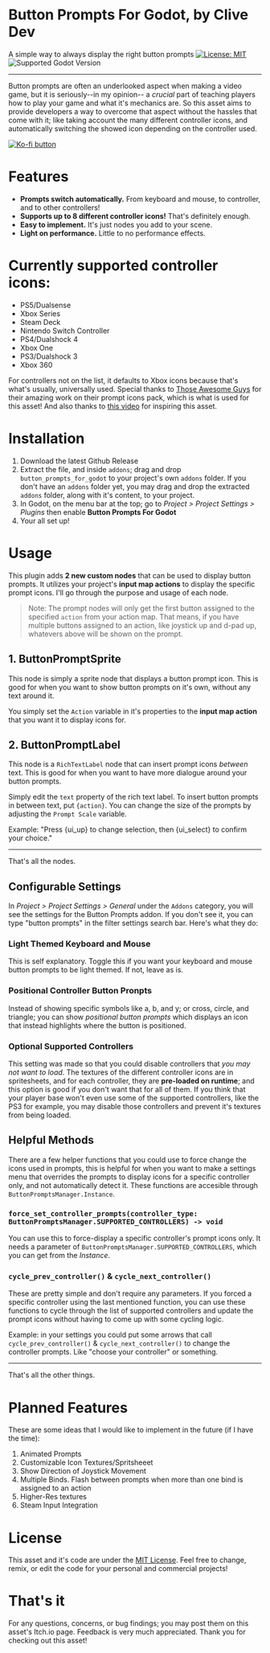 # Button Prompts For Godot, by Clive Dev
A simple way to always display the right button prompts
[![License: MIT](https://img.shields.io/badge/License-MIT-yellow.svg)](LICENSE.md)
![Supported Godot Version](https://img.shields.io/badge/Godot-4.x-blue)

---

Button prompts are often an underlooked aspect when making a video game, but it is seriously--in my opinion-- a *crucial* part of teaching players how to play your game and what it's mechanics are. So this asset aims to provide developers a way to overcome that aspect without the hassles that come with it; like taking account the many different controller icons, and automatically switching the showed icon depending on the controller used.

[![Ko-fi button](https://storage.ko-fi.com/cdn/kofi6.png)](https://ko-fi.com/Y8Y34J06Q)

# Features
- **Prompts switch automatically.** From keyboard and mouse, to controller, and to other controllers!
- **Supports up to 8 different controller icons!** That's definitely enough.
- **Easy to implement.** It's just nodes you add to your scene.
- **Light on performance.** Little to no performance effects.

# Currently supported controller icons:
- PS5/Dualsense
- Xbox Series
- Steam Deck
- Nintendo Switch Controller
- PS4/Dualshock 4
- Xbox One
- PS3/Dualshock 3
- Xbox 360

For controllers not on the list, it defaults to Xbox icons because that's what's usually, universally used.
Special thanks to [Those Awesome Guys](https://thoseawesomeguys.com/prompts/) for their amazing work on their prompt icons pack, which is what is used for this asset! And also thanks to [this video](https://youtu.be/d6GtGbI-now) for inspiring this asset.

# Installation
1. Download the latest Github Release
2. Extract the file, and inside `addons`; drag and drop `button_prompts_for_godot` to your project's own `addons` folder. If you don't have an `addons` folder yet, you may drag and drop the extracted `addons` folder, along with it's content, to your project.
3. In Godot, on the menu bar at the top; go to *Project > Project Settings > Plugins* then enable **Button Prompts For Godot**
4. Your all set up!

# Usage
This plugin adds **2 new custom nodes** that can be used to display button prompts. It utilizes your project's **input map actions** to display the specific prompt icons. I'll go through the purpose and usage of each node.

> Note: The prompt nodes will only get the first button assigned to the specified `action` from your action map. That means, if you have multiple buttons assigned to an action, like joystick up and d-pad up, whatevers above will be shown on the prompt.

## 1. ButtonPromptSprite
This node is simply a sprite node that displays a button prompt icon. This is good for when you want to show button prompts on it's own, without any text around it.

You simply set the `Action` variable in it's properties to the **input map action** that you want it to display icons for.

## 2. ButtonPromptLabel
This node is a `RichTextLabel` node that can insert prompt icons *between* text. This is good for when you want to have more dialogue around your button prompts.

Simply edit the `text` property of the rich text label. To insert button prompts in between text, put `{action}`. You can change the size of the prompts by adjusting the `Prompt Scale` variable.

Example: "Press {ui_up} to change selection, then {ui_select} to confirm your choice."

---

That's all the nodes.

## Configurable Settings
In *Project > Project Settings > General* under the `Addons` category, you will see the settings for the Button Prompts addon. If you don't see it, you can type "button prompts" in the filter settings search bar. Here's what they do:

### Light Themed Keyboard and Mouse
This is self explanatory. Toggle this if you want your keyboard and mouse button prompts to be light themed. If not, leave as is.

### Positional Controller Button Pronpts
Instead of showing specific symbols like a, b, and y; or cross, circle, and triangle; you can show *positional button prompts* which displays an icon that instead highlights where the button is positioned.

### Optional Supported Controllers
This setting was made so that you could disable controllers that *you may not want to load*. The textures of the different controller icons are in spritesheets, and for each controller, they are **pre-loaded on runtime**; and this option is good if you don't want that for all of them. If you think that your player base won't even use some of the supported controllers, like the PS3 for example, you may disable those controllers and prevent it's textures from being loaded. 

## Helpful Methods
There are a few helper functions that you could use to force change the icons used in prompts, this is helpful for when you want to make a settings menu that overrides the prompts to display icons for a specific controller only, and not automatically detect it. These functions are accesible through `ButtonPromptsManager.Instance`.

### `force_set_controller_prompts(controller_type: ButtonPromptsManager.SUPPORTED_CONTROLLERS) -> void`
You can use this to force-display a specific controller's prompt icons only. It needs a parameter of `ButtonPromptsManager.SUPPORTED_CONTROLLERS`, which you can get from the *Instance*.

### `cycle_prev_controller()` & `cycle_next_controller()`   
These are pretty simple and don't require any parameters. If you forced a specific controller using the last mentioned function, you can use these functions to cycle through the list of supported controllers and update the prompt icons without having to come up with some cycling logic. 

Example: in your settings you could put some arrows that call `cycle_prev_controller()` & `cycle_next_controller()` to change the controller prompts. Like "choose your controller" or something. 

---

That's all the other things.

# Planned Features
These are some ideas that I would like to implement in the future (if I have the time):
1. Animated Prompts
2. Customizable Icon Textures/Spritsheeet
3. Show Direction of Joystick Movement
4. Multiple Binds. Flash between prompts when more than one bind is assigned to an action
5. Higher-Res textures
6. Steam Input Integration

# License
This asset and it's code are under the [MIT License](LICENSE.md). Feel free to change, remix, or edit the code for your personal and commercial projects!

# That's it
For any questions, concerns, or bug findings; you may post them on this asset's Itch.io page. Feedback is very much appreciated. Thank you for checking out this asset! 